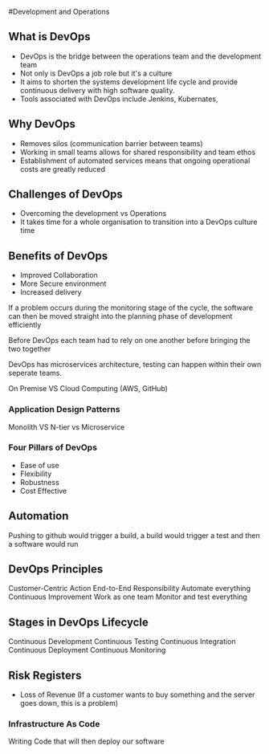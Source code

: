 #Development and Operations

## What is DevOps
- DevOps is the bridge between the operations team and the development team
- Not only is DevOps a job role but it's a culture
- It aims to shorten the systems development life cycle and provide continuous delivery with high software quality.
- Tools associated with DevOps include Jenkins, Kubernates, 
## Why DevOps
-  Removes silos (communication barrier between teams)
- Working in small teams allows for shared responsibility and team ethos
- Establishment of automated services means that ongoing operational costs
  are greatly reduced

## Challenges of DevOps
- Overcoming the development vs Operations
- It takes time for a whole organisation to transition into a DevOps culture
 time 
 
## Benefits of DevOps
- Improved Collaboration
- More Secure environment
- Increased delivery


If a problem occurs during the monitoring stage of the cycle, the software can then
be moved straight into the planning phase of development efficiently

Before DevOps each team had to rely on one another before bringing the two together

DevOps has microservices architecture, testing can happen within their own seperate teams. 

On Premise VS Cloud Computing (AWS, GitHub)

### Application Design Patterns
Monolith VS N-tier vs Microservice

### Four Pillars of DevOps

- Ease of use
- Flexibility
- Robustness
- Cost Effective

## Automation
Pushing to github would trigger a build, a build would trigger a test and then a software
would run

## DevOps Principles
Customer-Centric Action
End-to-End Responsibility
Automate everything
Continuous Improvement
Work as one team
Monitor and test everything

## Stages in DevOps Lifecycle
Continuous Development
Continuous Testing
Continuous Integration
Continuous Deployment
Continuous Monitoring

## Risk Registers

- Loss of Revenue (If a customer wants to buy something and the server goes down, this is a problem)

### Infrastructure As Code 
Writing Code that will then deploy our software